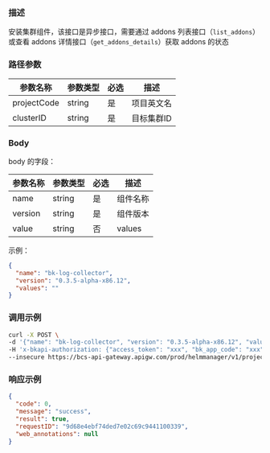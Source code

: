 ### 描述

安装集群组件，该接口是异步接口，需要通过 addons 列表接口（`list_addons`）或查看 addons 详情接口（`get_addons_details`）获取
addons 的状态

### 路径参数

| 参数名称        | 参数类型   | 必选 | 描述     |
|-------------|--------|----|--------|
| projectCode | string | 是  | 项目英文名  |
| clusterID   | string | 是  | 目标集群ID |

### Body

body 的字段：

| 参数名称    | 参数类型   | 必选 | 描述     |
|---------|--------|----|--------|
| name    | string | 是  | 组件名称   |
| version | string | 是  | 组件版本   |
| value   | string | 否  | values |

示例：

```json
{
  "name": "bk-log-collector",
  "version": "0.3.5-alpha-x86.12",
  "values": ""
}
```

### 调用示例

```sh
curl -X POST \
-d '{"name": "bk-log-collector", "version": "0.3.5-alpha-x86.12", "values": ""}' \
-H 'x-bkapi-authorization: {"access_token": "xxx", "bk_app_code": "xxx", "bk_app_secret": "***"}' \
--insecure https://bcs-api-gateway.apigw.com/prod/helmmanager/v1/projects/projecttest/clusters/clustertest/addons
```

### 响应示例

```json
{
  "code": 0,
  "message": "success",
  "result": true,
  "requestID": "9d68e4ebf74ded7e02c69c9441100339",
  "web_annotations": null
}
```
